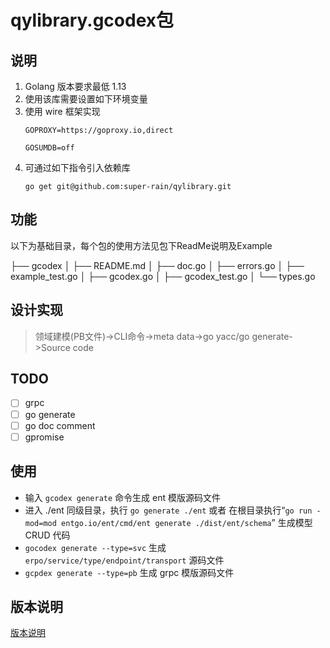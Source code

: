 # qylibrary.gcodex包


## 说明

1. Golang 版本要求最低 1.13
2. 使用该库需要设置如下环境变量
3. 使用 wire 框架实现
   ```
   GOPROXY=https://goproxy.io,direct
   
   GOSUMDB=off
   ```
4. 可通过如下指令引入依赖库
   ```
   go get git@github.com:super-rain/qylibrary.git
   ```

## 功能

以下为基础目录，每个包的使用方法见包下ReadMe说明及Example

├── gcodex
    │   ├── README.md 
    │   ├── doc.go
    │   ├── errors.go
    │   ├── example_test.go
    │   ├── gcodex.go
    │   ├── gcodex_test.go
    │   └── types.go

## 设计实现

>领域建模(PB文件)->CLI命令->meta data->go yacc/go generate->Source code

## TODO

- [ ] grpc
- [ ] go generate
- [ ] go doc comment
- [ ] gpromise

## 使用

- 输入 `gcodex generate` 命令生成 ent 模版源码文件
- 进入 ./ent 同级目录，执行 `go generate ./ent` 或者 在根目录执行“`go run -mod=mod entgo.io/ent/cmd/ent generate ./dist/ent/schema`” 生成模型 CRUD 代码
- `gocodex generate --type=svc` 生成 `erpo/service/type/endpoint/transport` 源码文件
- `gcpdex generate --type=pb` 生成 grpc 模版源码文件
## 版本说明

[版本说明](https://github.com/super-rain/qylibrary/releases)